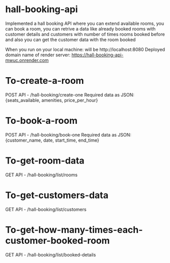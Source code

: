 # hall-booking-api
Implemented a hall booking API where you can extend available rooms, you can book a room, you can retrive a data like already booked rooms with customer details and customers with number of times rooms booked before and also you can get the customer data with the room booked

When you run on your local machine: <domain-name> will be http://localhost:8080
Deployed domain name of render server: https://hall-booking-api-mwuc.onrender.com

# To-create-a-room
 POST API - <domain-name>/hall-booking/create-one
 Required data as JSON: {seats_available, amenities, price_per_hour}

 # To-book-a-room
POST API - <domain-name>/hall-booking/book-one
Required data as JSON: {customer_name, date, start_time, end_time}

# To-get-room-data
GET API - <domain-name>/hall-booking/list/rooms

# To-get-customers-data
GET API - <domain-name>/hall-booking/list/customers

# To-get-how-many-times-each-customer-booked-room
GET API - <domain-name>/hall-booking/list/booked-details
